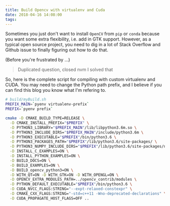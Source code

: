 ```yaml
---
title: Build Opencv with virtualenv and Cuda
date: 2018-04-16 14:08:00
tags:
---
```


Sometimes you just don't want to install `OpenCV` from `pip` or `conda` because you want some extra flexibility, i.e. add in GTK support. However, as a typical open source project, you need to dig in a lot of Stack Overflow and Github issue to finally figuring out how to do that.

(Before you're frustrated by ...)

> Duplicated question, closed
> nvm I solved that

So, here is the complete script for compiling with custom virtualenv and CUDA. You may need to change the Python path prefix, and I believe if you can find this blog  you know what I'm refering to.

```bash
# build/myBuild.sh
PREFIX_MAIN=`pyenv virtualenv-prefix`
PREFIX=`pyenv prefix`

cmake -D CMAKE_BUILD_TYPE=RELEASE \
  -D CMAKE_INSTALL_PREFIX="$PREFIX" \
  -D PYTHON3_LIBRARY="$PREFIX_MAIN"/lib/libpython3.6m.so \
  -D PYTHON3_INCLUDE_DIRS="$PREFIX_MAIN"/include/python3.6m \
  -D PYTHON3_EXECUTABLE="$PREFIX"/bin/python3.6 \
  -D PYTHON3_PACKAGES_PATH="$PREFIX"/lib/python3.6/site-packages/ \
  -D PYTHON3_NUMPY_INCLUDE_DIRS="$PREFIX"/lib/python3.6/site-packages/numpy/core/include \
  -D INSTALL_C_EXAMPLES=ON \
  -D INSTALL_PYTHON_EXAMPLES=ON \
  -D BUILD_DOCS=ON \
  -D BUILD_EXAMPLES=ON \
  -D BUILD_opencv_python3=ON \
  -D WITH_QT=ON -D WITH_GTK=ON -D WITH_OPENGL=ON \
  -D OPENCV_EXTRA_MODULES_PATH=../opencv_contrib/modules \
  -D PYTHON_DEFAULT_EXECUTABLE="$PREFIX"/bin/python3.6 \
  -D CUDA_NVCC_FLAGS:STRING="--expt-relaxed-constexpr" \
  -D CMAKE_CXX_FLAGS:STRING="-std=c++11 -Wno-deprecated-declarations" \
  -D CUDA_PROPAGATE_HOST_FLAGS=OFF ..
```

